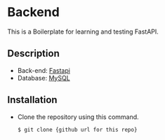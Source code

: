 # Backend

This is a Boilerplate for learning and testing FastAPI.

## Description 
- Back-end: [Fastapi](https://fastapi.tiangolo.com)
- Database: [MySQL](https://www.mysql.com)

## Installation 
- Clone the repository using this command.
    ```sh
    $ git clone {github url for this repo}
    ```
